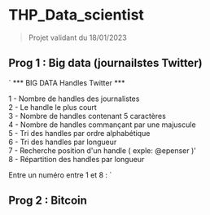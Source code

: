 # THP_Data_scientist
>Projet validant du 18/01/2023
## Prog 1 : Big data (journailstes Twitter)
`
 ***  BIG DATA Handles Twitter   ***

1 - Nombre de handles des journalistes<br>
2 - Le handle le plus court<br>
3 - Nombre de handles contenant 5 caractères<br>
4 - Nombre de handles commançant par une majuscule<br>
5 - Tri des handles par ordre alphabétique<br>
6 - Tri des handles par longueur<br>
7 - Recherche position d'un handle ( exple: @epenser )'<br>
8 - Répartition des handles par longueur<br>

Entre un numéro entre 1 et 8 :
`
## Prog 2 : Bitcoin

